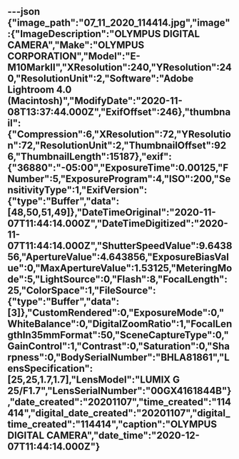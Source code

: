 ---json
{"image_path":"07_11_2020_114414.jpg","image":{"ImageDescription":"OLYMPUS DIGITAL CAMERA","Make":"OLYMPUS CORPORATION","Model":"E-M10MarkII","XResolution":240,"YResolution":240,"ResolutionUnit":2,"Software":"Adobe Lightroom 4.0 (Macintosh)","ModifyDate":"2020-11-08T13:37:44.000Z","ExifOffset":246},"thumbnail":{"Compression":6,"XResolution":72,"YResolution":72,"ResolutionUnit":2,"ThumbnailOffset":926,"ThumbnailLength":15187},"exif":{"36880":"-05:00","ExposureTime":0.00125,"FNumber":5,"ExposureProgram":4,"ISO":200,"SensitivityType":1,"ExifVersion":{"type":"Buffer","data":[48,50,51,49]},"DateTimeOriginal":"2020-11-07T11:44:14.000Z","DateTimeDigitized":"2020-11-07T11:44:14.000Z","ShutterSpeedValue":9.643856,"ApertureValue":4.643856,"ExposureBiasValue":0,"MaxApertureValue":1.53125,"MeteringMode":5,"LightSource":0,"Flash":8,"FocalLength":25,"ColorSpace":1,"FileSource":{"type":"Buffer","data":[3]},"CustomRendered":0,"ExposureMode":0,"WhiteBalance":0,"DigitalZoomRatio":1,"FocalLengthIn35mmFormat":50,"SceneCaptureType":0,"GainControl":1,"Contrast":0,"Saturation":0,"Sharpness":0,"BodySerialNumber":"BHLA81861","LensSpecification":[25,25,1.7,1.7],"LensModel":"LUMIX G 25/F1.7","LensSerialNumber":"00GX4161844B"},"date_created":"20201107","time_created":"114414","digital_date_created":"20201107","digital_time_created":"114414","caption":"OLYMPUS DIGITAL CAMERA","date_time":"2020-12-07T11:44:14.000Z"}
---